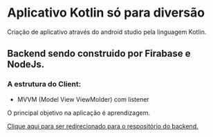# Aplicativo Kotlin só para diversão

Criação de aplicativo através do android studio pela linguagem Kotlin.

## Backend sendo construido por Firabase e NodeJs.

### A estrutura do Client:
- MVVM (Model View ViewMolder) com listener


O principal objetivo na aplicação é aprendizagem. 

  
[Clique aqui para ser redirecionado para o respositório do backend.](https://github.com/pfelipe96/projeto-BackendAndroid/)

      
 
